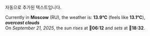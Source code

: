 
자동으로 추가된 텍스트입니다.

<!--START_SECTION:weather:moscow-->
Currently in **Moscow** (RU), the weather is: **13.9°C** (feels like **13.1°C**), ***overcast clouds***<br/>
On *September 21, 2025*, the *sun rises* at 🌅**06:12** and *sets* at 🌇**18:32**.
<!--END_SECTION:weather-->
